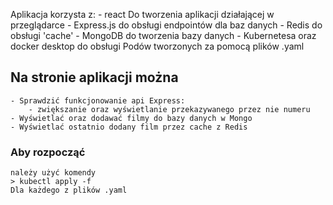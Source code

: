 Aplikacja korzysta z:
    - react Do tworzenia aplikacji działającej w przeglądarce
    - Express.js do obsługi endpointów dla baz danych
    - Redis do obsługi 'cache'
    - MongoDB do tworzenia bazy danych
    - Kubernetesa oraz docker desktop do obsługi Podów tworzonych za pomocą plików .yaml

## Na stronie aplikacji można
    - Sprawdzić funkcjonowanie api Express:
        - zwiększanie oraz wyświetlanie przekazywanego przez nie numeru
    - Wyświetlać oraz dodawać filmy do bazy danych w Mongo
    - Wyświetlać ostatnio dodany film przez cache z Redis

### Aby rozpocząć
    należy użyć komendy
    > kubectl apply -f
    Dla każdego z plików .yaml